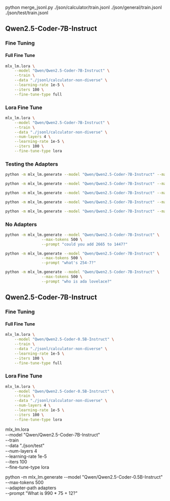 

python merge_jsonl.py ./json/calculator/train.jsonl ./json/general/train.jsonl ./json/test/train.jsonl

## Qwen2.5-Coder-7B-Instruct

### Fine Tuning

#### Full Fine Tune
```bash
mlx_lm.lora \
    --model "Qwen/Qwen2.5-Coder-7B-Instruct" \
    --train \
    --data "./jsonl/calculator-non-diverse" \
    --learning-rate 1e-5 \
    --iters 100 \
    --fine-tune-type full
```

### Lora Fine Tune

```bash
mlx_lm.lora \
    --model "Qwen/Qwen2.5-Coder-7B-Instruct" \
    --train \
    --data "./jsonl/calculator-non-diverse" \
    --num-layers 4 \
    --learning-rate 1e-5 \
    --iters 100 \
    --fine-tune-type lora
```

### Testing the Adapters

```bash
python -m mlx_lm.generate --model "Qwen/Qwen2.5-Coder-7B-Instruct" --max-tokens 500 --adapter-path adapters --prompt "could you add 2665 to 1447?"
```

```bash
python -m mlx_lm.generate --model "Qwen/Qwen2.5-Coder-7B-Instruct" --max-tokens 500 --adapter-path adapters --prompt "could you add 2665 to 1447?"
```

```bash
python -m mlx_lm.generate --model "Qwen/Qwen2.5-Coder-7B-Instruct" --max-tokens 500 --adapter-path adapters --prompt "what's 254-7?"
```

```bash
python -m mlx_lm.generate --model "Qwen/Qwen2.5-Coder-7B-Instruct" --max-tokens 500 --adapter-path adapters --prompt "who is ada lovelace?"
```

```bash
python -m mlx_lm.generate --model "Qwen/Qwen2.5-Coder-7B-Instruct" --max-tokens 500 --adapter-path adapters --prompt "which number is bigger 3.9 or 3.11?"
```

### No Adapters

```bash
python -m mlx_lm.generate --model "Qwen/Qwen2.5-Coder-7B-Instruct" \
                --max-tokens 500 \
                --prompt "could you add 2665 to 1447?"
```

```bash
python -m mlx_lm.generate --model "Qwen/Qwen2.5-Coder-7B-Instruct" \
                --max-tokens 500 \
                --prompt "what's 254-7?"
```

```bash
python -m mlx_lm.generate --model "Qwen/Qwen2.5-Coder-7B-Instruct" \
                --max-tokens 500 \
                --prompt "who is ada lovelace?"
```

## Qwen2.5-Coder-7B-Instruct

### Fine Tuning

#### Full Fine Tune
```bash
mlx_lm.lora \
    --model "Qwen/Qwen2.5-Coder-0.5B-Instruct" \
    --train \
    --data "./jsonl/calculator-non-diverse" \
    --learning-rate 1e-5 \
    --iters 100 \
    --fine-tune-type full
```

### Lora Fine Tune

```bash
mlx_lm.lora \
    --model "Qwen/Qwen2.5-Coder-0.5B-Instruct" \
    --train \
    --data "./jsonl/calculator-non-diverse" \
    --num-layers 4 \
    --learning-rate 1e-5 \
    --iters 100 \
    --fine-tune-type lora
```


mlx_lm.lora \
    --model "Qwen/Qwen2.5-Coder-7B-Instruct" \
    --train \
    --data "./json/test" \
    --num-layers 4 \
    --learning-rate 1e-5 \
    --iters 100 \
    --fine-tune-type lora
    

python -m mlx_lm.generate --model "Qwen/Qwen2.5-Coder-0.5B-Instruct" \
                --max-tokens 500 \
               --adapter-path adapters \
               --prompt "What is 990 * 75 + 12?"